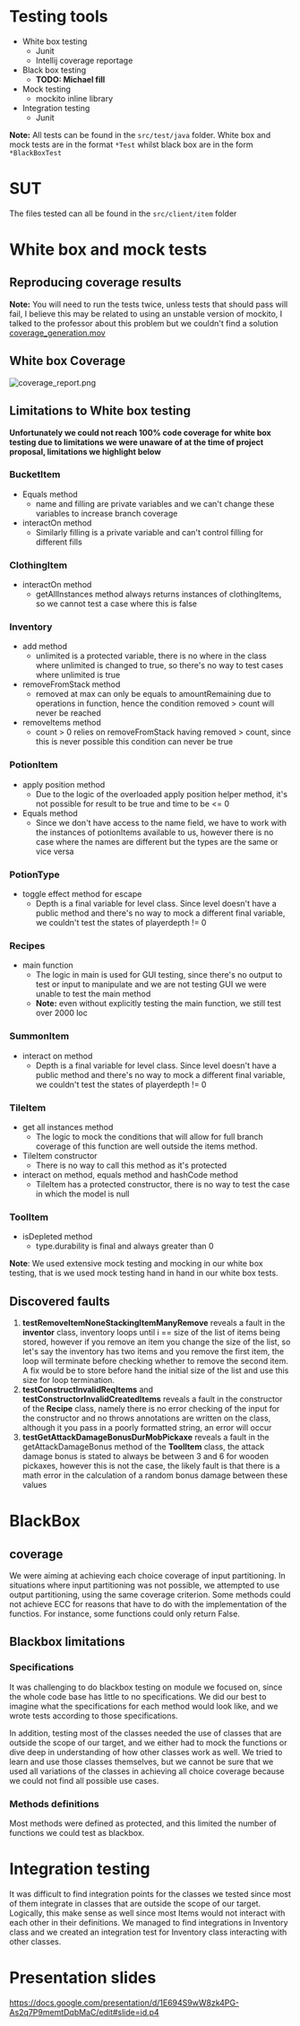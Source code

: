 # Testing tools
- White box testing
  - Junit
  - Intellij coverage reportage
- Black box testing
  - **TODO: Michael fill**
- Mock testing
  - mockito inline library
- Integration testing
  - Junit

**Note:** All tests can be found in the `src/test/java` folder. White box and mock tests are in the format `*Test` whilst black box are in the form `*BlackBoxTest`

# SUT
The files tested can all be found in the `src/client/item` folder


# White box and mock tests

## Reproducing coverage results
**Note:** You will need to run the tests twice, unless tests that should pass will fail, I believe this may be related to using an unstable version of mockito, I talked to the professor about this problem but we couldn't find a solution
[coverage_generation.mov](coverage_generation.mov)

## White box Coverage
![coverage_report.png](coverage_report.png)


## Limitations to White box testing

**Unfortunately we could not reach 100% code coverage for white box testing due to limitations we were unaware of at the time of project proposal, limitations we highlight below**

### BucketItem
- Equals method
  - name and filling are private variables and we can't change these variables to increase branch coverage
- interactOn method
  - Similarly filling is a private variable and can't control filling for different fills

### ClothingItem
- interactOn method
  - getAllInstances method always returns instances of clothingItems, so we cannot test a case where this is false

### Inventory
- add method
  - unlimited is a protected variable, there is no where in the class where unlimited is changed to true, so there's no way to test cases where unlimited is true
- removeFromStack method
  - removed at max can only be equals to amountRemaining due to operations in function, hence the condition removed > count will never be reached
- removeItems method
  - count > 0 relies on removeFromStack having removed > count, since this is never possible this condition can never be true

### PotionItem
- apply position method
  - Due to the logic of the overloaded apply position helper method, it's not possible for result to be true and time to be <= 0
- Equals method
  - Since we don't have access to the name field, we have to work with the instances of potionItems available to us, however there is no case where the names are different but the types are the same or vice versa

### PotionType
- toggle effect method for escape
  - Depth is a final variable for level class. Since level doesn't have a public method and there's no way to mock a different final variable, we couldn't test the states of playerdepth != 0

### Recipes
- main function
  - The logic in main is used for GUI testing, since there's no output to test or input to manipulate and we are not testing GUI we were unable to test the main method
  - **Note:** even without explicitly testing the main function, we still test over 2000 loc

### SummonItem
- interact on method
  - Depth is a final variable for level class. Since level doesn't have a public method and there's no way to mock a different final variable, we couldn't test the states of playerdepth != 0

### TileItem
- get all instances method
  - The logic to mock the conditions that will allow for full branch coverage of this function are well outside the items method.
- TileItem constructor
  - There is no way to call this method as it's protected
- interact on method, equals method and hashCode method
  - TileItem has a protected constructor, there is no way to test the case in which the model is null

### ToolItem
- isDepleted method
  - type.durability is final and always greater than 0

**Note**: We used extensive mock testing and mocking in our white box testing, that is we used mock testing hand in hand in our white box tests.

## Discovered faults
1. **testRemoveItemNoneStackingItemManyRemove** reveals a fault in the **inventor** class, inventory loops until i == size of the list of items being stored, however if you remove an item you change the size of the list, so let's say the inventory has two items and you remove the first item, the loop will terminate before checking whether to remove the second item. A fix would be to store before hand the initial size of the list and use this size for loop termination.
2. **testConstructInvalidReqItems** and **testConstructorInvalidCreatedItems** reveals a fault in the constructor of the **Recipe** class, namely there is no error checking of the input for the constructor and no throws annotations are written on the class, although it you pass in a poorly formatted string, an error will occur
3. **testGetAttackDamageBonusDurMobPickaxe** reveals a fault in the getAttackDamageBonus method of the **ToolItem** class, the attack damage bonus is stated to always be between 3 and 6 for wooden pickaxes, however this is not the case, the likely fault is that there is a math error in the calculation of a random bonus damage between these values

# BlackBox 
## coverage
We were aiming at achieving each choice coverage of input partitioning. In situations where input partitioning was not possible, we attempted to use output partitioning, using the same coverage criterion. Some methods could not achieve ECC for reasons that have to do with the implementation of the functios. For instance, some functions could only return False. 

## Blackbox limitations
### Specifications
It was challenging to do blackbox testing on module we focused on, since the whole code base has little to no specifications. We did our best to imagine what the specifications for each method would look like, and we wrote tests according to those specifications. 

In addition, testing most of the classes needed the use of classes that are outside the scope of our target, and we either had to mock the functions or dive deep in understanding of how other classes work as well. We tried to learn and use those classes themselves, but we cannot be sure that we used all variations of the classes in achieving all choice coverage because we could not find all possible use cases. 

### Methods definitions
Most methods were defined as protected, and this limited the number of functions we could test as blackbox. 

# Integration testing
It was difficult to find integration points for the classes we tested since most of them integrate in classes that are outside the scope of our target. Logically, this make sense as well since most Items would not interact with each other in their definitions. We managed to find integrations in Inventory class and we created an integration test for Inventory class interacting with other classes. 

# Presentation slides
https://docs.google.com/presentation/d/1E694S9wW8zk4PG-As2q7P9memtDqbMaC/edit#slide=id.p4
